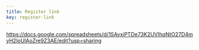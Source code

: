 ```yaml
---
title: Register link
key: register-link
---
```

https://docs.google.com/spreadsheets/d/1SAyxiPTDe73K2UVIhqNtO27D4myH2loUlAoZre9Z3AE/edit?usp=sharing